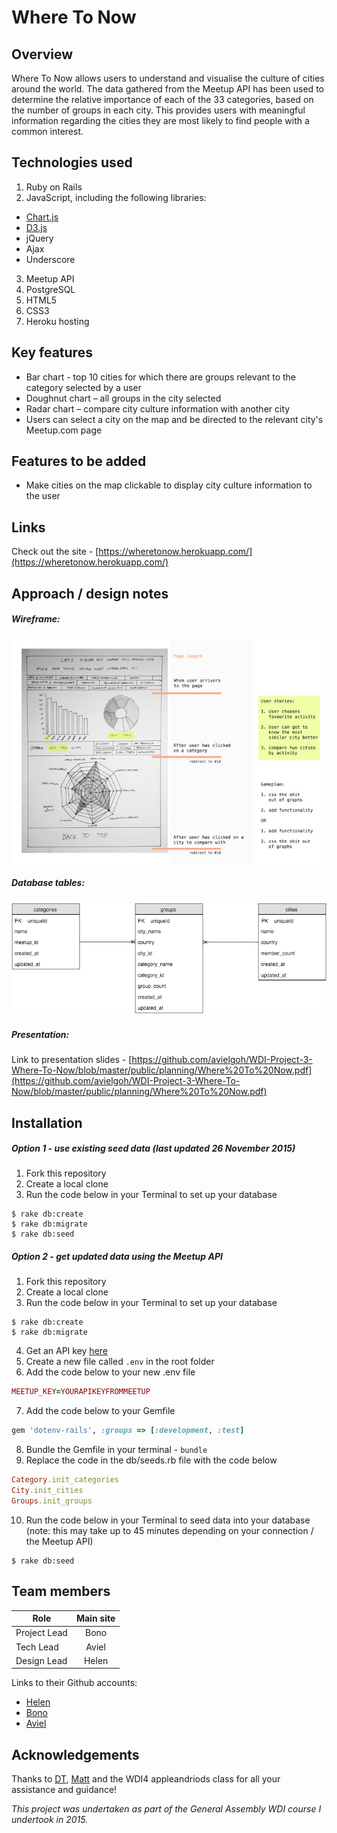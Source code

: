 # Where To Now

## Overview

Where To Now allows users to understand and visualise the culture of cities around the world. The data gathered from the Meetup API has been used to determine the relative importance of each of the 33 categories, based on the number of groups in each city. This provides users with meaningful information regarding the cities they are most likely to find people with a common interest.

## Technologies used

1. Ruby on Rails
2. JavaScript, including the following libraries:
  - [Chart.js](http://www.chartjs.org/)
  - [D3.js](http://d3js.org/)
  - jQuery
  - Ajax
  - Underscore
3. Meetup API
4. PostgreSQL
5. HTML5
6. CSS3
7. Heroku hosting

## Key features

- Bar chart - top 10 cities for which there are groups relevant to the category selected by a user
- Doughnut chart – all groups in the city selected
- Radar chart – compare city culture information with another city
- Users can select a city on the map and be directed to the relevant city's Meetup.com page

## Features to be added

- Make cities on the map clickable to display city culture information to the user

## Links

Check out the site - [https://wheretonow.herokuapp.com/](https://wheretonow.herokuapp.com/)

## Approach / design notes

##### Wireframe:

![Image of Wireframe](https://raw.githubusercontent.com/avielgoh/WDI-Project-3-Where-To-Now/master/public/planning/wireframe.png)

##### Database tables:

![Image of Database tables](https://raw.githubusercontent.com/avielgoh/WDI-Project-3-Where-To-Now/master/public/planning/db_tables.png)

##### Presentation:

Link to presentation slides - [https://github.com/avielgoh/WDI-Project-3-Where-To-Now/blob/master/public/planning/Where%20To%20Now.pdf](https://github.com/avielgoh/WDI-Project-3-Where-To-Now/blob/master/public/planning/Where%20To%20Now.pdf)

## Installation

##### Option 1 - use existing seed data (last updated 26 November 2015)

1. Fork this repository
2. Create a local clone
3. Run the code below in your Terminal to set up your database

  ```
  $ rake db:create
  $ rake db:migrate
  $ rake db:seed
  ```

##### Option 2 - get updated data using the Meetup API

1. Fork this repository
2. Create a local clone
3. Run the code below in your Terminal to set up your database

  ```
  $ rake db:create
  $ rake db:migrate
  ```

4. Get an API key [here](https://secure.meetup.com/meetup_api/key/)
5. Create a new file called `.env` in the root folder
6. Add the code below to your new .env file

  ```ruby
  MEETUP_KEY=YOURAPIKEYFROMMEETUP
  ```

7. Add the code below to your Gemfile

  ```ruby
  gem 'dotenv-rails', :groups => [:development, :test]
  ```

8. Bundle the Gemfile in your terminal - `bundle`
9. Replace the code in the db/seeds.rb file with the code below

  ```ruby
  Category.init_categories
  City.init_cities
  Groups.init_groups
  ```

10. Run the code below in your Terminal to seed data into your database (note: this may take up to 45 minutes depending on your connection / the Meetup API)

  ```
  $ rake db:seed
  ```

## Team members

| Role          | Main site |
|---------------|:---------:|
| Project Lead  | Bono      |
| Tech Lead     | Aviel     |
| Design Lead   | Helen     |

Links to their Github accounts:
- [Helen](https://github.com/hhabakuk)
- [Bono](https://github.com/bonogit)
- [Aviel](https://github.com/avielgoh)

## Acknowledgements

Thanks to [DT](https://github.com/epoch), [Matt](https://github.com/mattswann) and the WDI4 appleandriods class for all your assistance and guidance!

*This project was undertaken as part of the General Assembly WDI course I undertook in 2015.*

